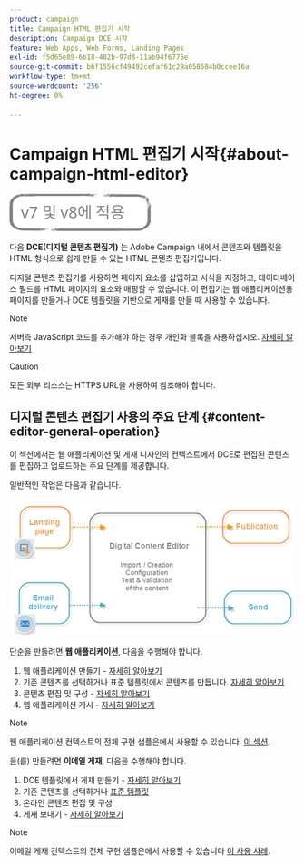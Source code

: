 ```yaml
---
product: campaign
title: Campaign HTML 편집기 시작
description: Campaign DCE 시작
feature: Web Apps, Web Forms, Landing Pages
exl-id: f5d65e89-6b18-482b-97d8-11ab94f6775e
source-git-commit: b6f1556cf49492cefaf61c29a058584b0ccee16a
workflow-type: tm+mt
source-wordcount: '256'
ht-degree: 0%

---
```


# Campaign HTML 편집기 시작{#about-campaign-html-editor}

![](../../assets/common.svg)

다음 **DCE(디지털 콘텐츠 편집기)** 는 Adobe Campaign 내에서 콘텐츠와 템플릿을 HTML 형식으로 쉽게 만들 수 있는 HTML 콘텐츠 편집기입니다.

디지털 콘텐츠 편집기를 사용하면 페이지 요소를 삽입하고 서식을 지정하고, 데이터베이스 필드를 HTML 페이지의 요소와 매핑할 수 있습니다. 이 편집기는 웹 애플리케이션용 페이지를 만들거나 DCE 템플릿을 기반으로 게재를 만들 때 사용할 수 있습니다.

>[!NOTE]
>
>서버측 JavaScript 코드를 추가해야 하는 경우 개인화 블록을 사용하십시오. [자세히 알아보기](../../delivery/using/personalization-blocks.md)

>[!CAUTION]
>
>모든 외부 리소스는 HTTPS URL을 사용하여 참조해야 합니다.

## 디지털 콘텐츠 편집기 사용의 주요 단계 {#content-editor-general-operation}

이 섹션에서는 웹 애플리케이션 및 게재 디자인의 컨텍스트에서 DCE로 편집된 콘텐츠를 편집하고 업로드하는 주요 단계를 제공합니다.

일반적인 작업은 다음과 같습니다.

![](assets/dce_schema.png)

단순을 만들려면 **웹 애플리케이션**, 다음을 수행해야 합니다.

1. 웹 애플리케이션 만들기 - [자세히 알아보기](creating-a-landing-page.md)
1. 기존 콘텐츠를 선택하거나 표준 템플릿에서 콘텐츠를 만듭니다. [자세히 알아보기](template-management.md)
1. 콘텐츠 편집 및 구성 - [자세히 알아보기](editing-content.md)
1. 웹 애플리케이션 게시 - [자세히 알아보기](creating-a-landing-page.md#step-3---publishing-content)

>[!NOTE]
>
>웹 애플리케이션 컨텍스트의 전체 구현 샘플은에서 사용할 수 있습니다.  [이 섹션](creating-a-landing-page.md).

을(를) 만들려면 **이메일 게재**, 다음을 수행해야 합니다.

1. DCE 템플릿에서 게재 만들기 - [자세히 알아보기](use-case--creating-an-email-delivery.md)
1. 기존 콘텐츠를 선택하거나 [표준 템플릿](template-management.md)
1. 온라인 콘텐츠 편집 및 구성
1. 게재 보내기 - [자세히 알아보기](../../delivery/using/steps-about-delivery-creation-steps.md)

>[!NOTE]
>
>이메일 게재 컨텍스트의 전체 구현 샘플은에서 사용할 수 있습니다 [이 사용 사례](use-case--creating-an-email-delivery.md).
